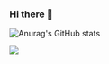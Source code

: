 ### Hi there 👋

![Anurag's GitHub stats](https://github-readme-stats.vercel.app/api?username=soukainna&theme=omni&show_icons=true)

<img align="center" src="https://camo.githubusercontent.com/8f3ea08a5396df2d349f84ad068cc01ee77fc0bf60703267d7579b9b791b3959/68747470733a2f2f6769746875622d726561646d652d73746174732d65696768742d76697269642e76657263656c2e6170702f6170692f746f702d6c616e67732f3f757365726e616d653d6c696272616162266c61796f75743d636f6d7061637426636f756e745f707269766174653d66616c7365267468656d653d63616c6d2673686f775f69636f6e733d74727565" data-canonical-src="https://github-readme-stats-eight-virid.vercel.app/api/top-langs/?username=soukainna;layout=compact&amp;count_private=false&amp;theme=calm&amp;show_icons=true" style="max-width: 100%;">
